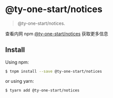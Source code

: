 # @ty-one-start/notices

> @ty-one-start/notices.

查看内网 npm [@ty-one-start/notices](http://npm.tongyu.tech/-/web/detail/notices) 获取更多信息

## Install

Using npm:

```bash
$ tnpm install --save @ty-one-start/notices
```

or using yarn:

```bash
$ tyarn add @ty-one-start/notices
```
